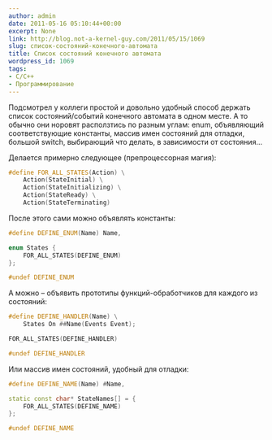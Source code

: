 ```yaml
---
author: admin
date: 2011-05-16 05:10:44+00:00
excerpt: None
link: http://blog.not-a-kernel-guy.com/2011/05/15/1069
slug: список-состояний-конечного-автомата
title: Список состояний конечного автомата
wordpress_id: 1069
tags:
- C/C++
- Программирование
---
```


Подсмотрел у коллеги простой и довольно удобный способ держать список состояний/событий конечного автомата в одном месте. А то обычно они норовят расползтись по разным углам: enum, объявляющий соответствующие константы, массив имен состояний для отладки, большой switch, выбирающий что делать, в зависимости от состояния…

Делается примерно следующее (препроцессорная магия):

```cpp
#define FOR_ALL_STATES(Action) \
    Action(StateInitial) \
    Action(StateInitializing) \
    Action(StateReady) \
    Action(StateTerminating)
```

После этого сами можно объявлять константы:

```cpp
#define DEFINE_ENUM(Name) Name,

enum States {
    FOR_ALL_STATES(DEFINE_ENUM)
};

#undef DEFINE_ENUM
```

А можно – объявить прототипы функций-обработчиков для каждого из состояний:

```cpp
#define DEFINE_HANDLER(Name) \
    States On ##Name(Events Event);

FOR_ALL_STATES(DEFINE_HANDLER)

#undef DEFINE_HANDLER
```

Или массив имен состояний, удобный для отладки:

```cpp
#define DEFINE_NAME(Name) #Name,

static const char* StateNames[] = {
    FOR_ALL_STATES(DEFINE_NAME)
};

#undef DEFINE_NAME
```

